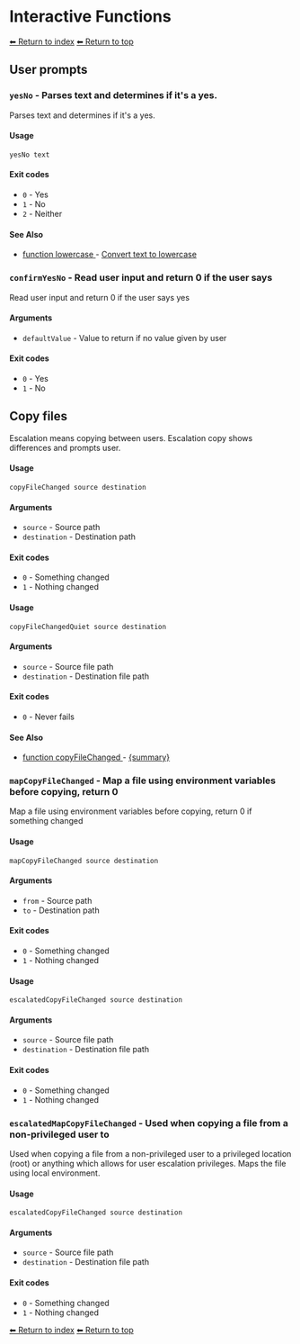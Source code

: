 # Interactive Functions

[⬅ Return to index](index.md)
[⬅ Return to top](../index.md)

## User prompts


### `yesNo` - Parses text and determines if it's a yes.

Parses text and determines if it's a yes.

#### Usage

    yesNo text
    

#### Exit codes

- `0` - Yes
- `1` - No
- `2` - Neither

#### See Also

- [function lowercase
](./docs/tools/text.md
) - [Convert text to lowercase
](https://github.com/zesk/build/blob/main/bin/build/tools/text.sh#L279
)

### `confirmYesNo` - Read user input and return 0 if the user says

Read user input and return 0 if the user says yes

#### Arguments

- `defaultValue` - Value to return if no value given by user

#### Exit codes

- `0` - Yes
- `1` - No

## Copy files 

Escalation means copying between users. Escalation copy shows differences and prompts user.


#### Usage

    copyFileChanged source destination
    

#### Arguments

- `source` - Source path
- `destination` - Destination path

#### Exit codes

- `0` - Something changed
- `1` - Nothing changed

#### Usage

    copyFileChangedQuiet source destination
    

#### Arguments

- `source` - Source file path
- `destination` - Destination file path

#### Exit codes

- `0` - Never fails

#### See Also

- [function copyFileChanged
](./docs/tools/interactive.md
) - [{summary}](https://github.com/zesk/build/blob/main/bin/build/tools/interactive.sh#L161
)

### `mapCopyFileChanged` - Map a file using environment variables before copying, return 0

Map a file using environment variables before copying, return 0 if something changed

#### Usage

    mapCopyFileChanged source destination
    

#### Arguments

- `from` - Source path
- `to` - Destination path

#### Exit codes

- `0` - Something changed
- `1` - Nothing changed

#### Usage

    escalatedCopyFileChanged source destination
    

#### Arguments

- `source` - Source file path
- `destination` - Destination file path

#### Exit codes

- `0` - Something changed
- `1` - Nothing changed

### `escalatedMapCopyFileChanged` - Used when copying a file from a non-privileged user to

Used when copying a file from a non-privileged user to a privileged location (root) or anything which allows for user
escalation privileges. Maps the file using local environment.

#### Usage

    escalatedCopyFileChanged source destination
    

#### Arguments

- `source` - Source file path
- `destination` - Destination file path

#### Exit codes

- `0` - Something changed
- `1` - Nothing changed

[⬅ Return to index](index.md)
[⬅ Return to top](../index.md)
